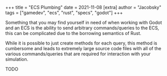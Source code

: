 +++
title = "ECS Plumbing"
date = 2021-11-08
[extra]
author = "Jacobsky"
tags = ["gamedev", "ecs", "rust", "specs", "godot"]
+++

Something that you may find yourself in need of when working with Godot and an ECS is the ability to send arbitrary commands/queries to the ECS, this can be complicated due to the borrowing semantics of Rust.

While it is possible to just create methods for each query, this method is cumbersome and leads to extremely large source code files with all of the various commands/queries that are required for interaction with your simulation.


TODO